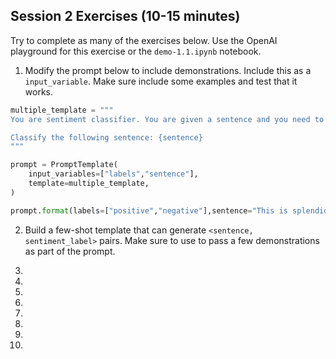 ## Session 2 Exercises (10-15 minutes)

Try to complete as many of the exercises below. Use the OpenAI playground for this exercise or the `demo-1.1.ipynb` notebook.


1) Modify the prompt below to include demonstrations. Include this as a `input_variable`. Make sure include some examples and test that it works.

```python
multiple_template = """
You are sentiment classifier. You are given a sentence and you need to classify it as {labels}. 

Classify the following sentence: {sentence}
"""

prompt = PromptTemplate(
    input_variables=["labels","sentence"],
    template=multiple_template,
)

prompt.format(labels=["positive","negative"],sentence="This is splendid!")
```

2) Build a few-shot template that can generate `<sentence, sentiment_label>` pairs. Make sure to use to pass a few demonstrations as part of the prompt.

3)
4)
5)
6)
7)
8)
9)
10)

